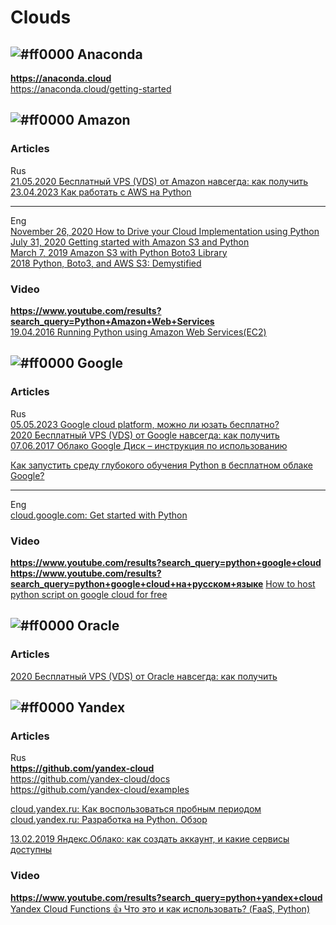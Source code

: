 # Clouds

## ![#ff0000](https://placehold.co/15x15/ff0000/ff0000.png) Anaconda             
**https://anaconda.cloud**      
https://anaconda.cloud/getting-started              


## ![#ff0000](https://placehold.co/15x15/ff0000/ff0000.png) Amazon            
### Articles
Rus       
[21.05.2020 Бесплатный VPS (VDS) от Amazon навсегда: как получить](https://dzen.ru/a/XsTPErZhUybwGqs7)                     
[23.04.2023 Как работать с AWS на Python](https://qaa-engineer.ru/kak-rabotat-s-aws-na-python-2/)              

- - -
Eng       
[November 26, 2020 How to Drive your Cloud Implementation using Python](https://www.activestate.com/blog/how-to-drive-your-cloud-implementation-using-python/)                             
[July 31, 2020 Getting started with Amazon S3 and Python](https://www.sqlshack.com/getting-started-with-amazon-s3-and-python)                 
[March 7, 2019 Amazon S3 with Python Boto3 Library](https://python.gotrained.com/amazon-s3-boto3/)                    
[2018 Python, Boto3, and AWS S3: Demystified](https://realpython.com/python-boto3-aws-s3)                  

### Video   
**https://www.youtube.com/results?search_query=Python+Amazon+Web+Services**                 
[19.04.2016 Running Python using Amazon Web Services(EC2)](https://www.youtube.com/watch?v=M2Wc8JIS-p8)              


## ![#ff0000](https://placehold.co/15x15/ff0000/ff0000.png) Google          
### Articles
Rus       
[05.05.2023 Google cloud platform, можно ли юзать бесплатно?](https://qaa-engineer.ru/google-cloud-platform-mozhno-li-yuzat-besplatno/)                 
[2020 Бесплатный VPS (VDS) от Google навсегда: как получить](https://seopulses.ru/besplatniy-vps-vds-v-google/)               
[07.06.2017 Облако Google Диск – инструкция по использованию](https://o-zarabotkeonline.ru/oblako-google-disk-instruktsiya-po-ispolzovaniyu/)                
      
[Как запустить среду глубокого обучения Python в бесплатном облаке Google?](https://russianblogs.com/article/571172260/)        
- - -                            
Eng              
[cloud.google.com: Get started with Python](https://cloud.google.com/python/docs/getting-started)         

### Video
**https://www.youtube.com/results?search_query=python+google+cloud**              
**https://www.youtube.com/results?search_query=python+google+cloud+на+русском+языке**
[How to host python script on google cloud for free](https://www.youtube.com/watch?v=lEKp2O7MTfY)           
             

## ![#ff0000](https://placehold.co/15x15/ff0000/ff0000.png) Oracle                  
### Articles             
[2020 Бесплатный VPS (VDS) от Oracle навсегда: как получить](https://seopulses.ru/besplatniy-vps-vds-v-oracle/)         


## ![#ff0000](https://placehold.co/15x15/ff0000/ff0000.png) Yandex                  
### Articles             
Rus    
**https://github.com/yandex-cloud**          
https://github.com/yandex-cloud/docs              
https://github.com/yandex-cloud/examples               
                 
                
[cloud.yandex.ru: Как воспользоваться пробным периодом](https://cloud.yandex.ru/docs/free-trial/concepts/quickstart)          
[cloud.yandex.ru: Разработка на Python. Обзор](https://cloud.yandex.ru/docs/functions/lang/python/)           
     
[13.02.2019 Яндекс.Облако: как создать аккаунт, и какие сервисы доступны](https://dzen.ru/a/XGKjwHF8vQCushlA)          
                
### Video
**https://www.youtube.com/results?search_query=python+yandex+cloud**              
[Yandex Cloud Functions 👍 Что это и как использовать? (FaaS, Python)](https://www.youtube.com/watch?v=SYwIFlXg-3w)            
